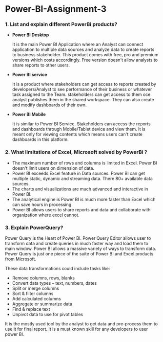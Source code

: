 # Power-BI-Assignment-3

### 1. List and explain different PowerBi products?
 
 - **Power BI Desktop**
      
      It is the main Power BI Application where an Analyst can connect application to multiple data sources and analyze data to create reports to business stakeholder. This product comes with free, pro and premium versions which costs accordingly. Free version doesn't allow analysts to share reports to other users.
      
 - **Power BI service**
      
      It is a product where stakeholders can get access to reports created by developers/Analyst to see performance of their business or whatever task assigned to the Team. stakeholders can get access to them oce analyst publishes them in the shared workspace. They can also create and modify dashboards of their own.
      
 - **Power BI Mobile**
      
      It is similar to Power BI Service. Stakeholders can access the reports and dashboards through Mobile/Tablet device and view them. It is meant only for viewing contents which means users can't create dashboards in this platform.

### 2. What limitations of Excel, Microsoft solved by PowerBi ?

- The maximum number of rows and columns is limited in Excel. Power BI doesn't limit users on dimension of data.
- Power BI exceeds Excel feature in Data sources. Power BI can get multiple static, dynamic and streaming data. There 80+ available data sources.
- The charts and visualizations are much advanced and interactive in Power BI.
- The analytical engine is Power BI is much more faster than Excel which can save hours in processing.
- Power BI allows users to share reports and data and collaborate with organization where excel cannot.

### 3. Explain PowerQuery?

Power Query is the Heart of Power BI. Power Query Editor allows user to transform data and create queries in much faster way and load them to main window. Power BI allows a  massive variety of ways to transform data. Power Query is just one piece of the suite of Power BI and Excel products from Microsoft.

These data transformations could include tasks like:

- Remove columns, rows, blanks
- Convert data types – text, numbers, dates
- Split or merge columns
- Sort & filter columns
- Add calculated columns
- Aggregate or summarize data
- Find & replace text
- Unpivot data to use for pivot tables

It is the mostly used tool by the analyst to get data and pre-process them to use it for final report. It is a must known skill for any developers to user power BI.
